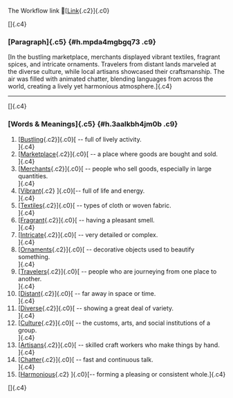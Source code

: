 The Workflow link
👏[[Link](https://www.google.com/url?q=http://www.google.com&sa=D&source=editors&ust=1757111956695792&usg=AOvVaw1BxNpKB_PCJz5cSD__HgMR){.c2}]{.c0}

[]{.c4}

### [Paragraph]{.c5} {#h.mpda4mgbgq73 .c9}

[In the bustling marketplace, merchants displayed vibrant textiles,
fragrant spices, and intricate ornaments. Travelers from distant lands
marveled at the diverse culture, while local artisans showcased their
craftsmanship. The air was filled with animated chatter, blending
languages from across the world, creating a lively yet harmonious
atmosphere.]{.c4}

------------------------------------------------------------------------

[]{.c4}

### [Words & Meanings]{.c5} {#h.3aalkbh4jm0b .c9}

1.  [[Bustling](https://www.google.com/url?q=http://www.google.com&sa=D&source=editors&ust=1757111956696408&usg=AOvVaw1gANpW81XZGU0tbwIN4l0s){.c2}]{.c0}[ --
    full of lively activity.\
    ]{.c4}
2.  [[Marketplace](https://www.google.com/url?q=http://www.google.com&sa=D&source=editors&ust=1757111956696527&usg=AOvVaw3e-UtGdZj_t-4hGGL4_lif){.c2}]{.c0}[ --
    a place where goods are bought and sold.\
    ]{.c4}
3.  [[Merchants](https://www.google.com/url?q=http://www.google.com&sa=D&source=editors&ust=1757111956696636&usg=AOvVaw1caDCf_lEgL9LVlpkBeuhN){.c2}]{.c0}[ --
    people who sell goods, especially in large quantities.\
    ]{.c4}
4.  [[Vibrant](https://www.google.com/url?q=http://www.google.com&sa=D&source=editors&ust=1757111956696756&usg=AOvVaw15qoQQJaJPviNxQaxuqr1w){.c2}
    ]{.c0}[-- full of life and energy.\
    ]{.c4}
5.  [[Textiles](https://www.google.com/url?q=http://www.google.com&sa=D&source=editors&ust=1757111956696845&usg=AOvVaw0ol0DbGxQa_uHa6Qalq1Kz){.c2}]{.c0}[ --
    types of cloth or woven fabric.\
    ]{.c4}
6.  [[Fragrant](https://www.google.com/url?q=http://www.google.com&sa=D&source=editors&ust=1757111956696941&usg=AOvVaw10xSSDq9F6fSErxWJz7to3){.c2}]{.c0}[ --
    having a pleasant smell.\
    ]{.c4}
7.  [[Intricate](https://www.google.com/url?q=http://www.google.com&sa=D&source=editors&ust=1757111956697031&usg=AOvVaw3LWfzpXY0zrxsGVIIkwoYU){.c2}]{.c0}[ --
    very detailed or complex.\
    ]{.c4}
8.  [[Ornaments](https://www.google.com/url?q=http://www.google.com&sa=D&source=editors&ust=1757111956697123&usg=AOvVaw0StLZU4HN9Piyd58tawuNu){.c2}]{.c0}[ --
    decorative objects used to beautify something.\
    ]{.c4}
9.  [[Travelers](https://www.google.com/url?q=http://www.google.com&sa=D&source=editors&ust=1757111956697287&usg=AOvVaw0va_U85HnWMnVnUqZjPST5){.c2}]{.c0}[ --
    people who are journeying from one place to another.\
    ]{.c4}
10. [[Distant](https://www.google.com/url?q=http://www.google.com&sa=D&source=editors&ust=1757111956697408&usg=AOvVaw0Tx7fIf9crw-LG6czz1Exb){.c2}]{.c0}[ --
    far away in space or time.\
    ]{.c4}
11. [[Diverse](https://www.google.com/url?q=http://www.google.com&sa=D&source=editors&ust=1757111956697501&usg=AOvVaw04JvxYyD_Y-4ePrGOyFQRh){.c2}]{.c0}[ --
    showing a great deal of variety.\
    ]{.c4}
12. [[Culture](https://www.google.com/url?q=http://www.google.com&sa=D&source=editors&ust=1757111956697599&usg=AOvVaw03ADplwKrLENeGrRCyS-Zq){.c2}]{.c0}[ --
    the customs, arts, and social institutions of a group.\
    ]{.c4}
13. [[Artisans](https://www.google.com/url?q=http://www.google.com&sa=D&source=editors&ust=1757111956697715&usg=AOvVaw1Vv0Erz-asnELHNxfofVRB){.c2}]{.c0}[ --
    skilled craft workers who make things by hand.\
    ]{.c4}
14. [[Chatter](https://www.google.com/url?q=http://www.google.com&sa=D&source=editors&ust=1757111956697826&usg=AOvVaw1GDK56wv-zCzNblvg_zQph){.c2}]{.c0}[ --
    fast and continuous talk.\
    ]{.c4}
15. [[Harmonious](https://www.google.com/url?q=http://www.google.com&sa=D&source=editors&ust=1757111956697921&usg=AOvVaw3q8pZNXUhbb_pnRJezH9jr){.c2}
    ]{.c0}[-- forming a pleasing or consistent whole.]{.c4}

[]{.c4}

